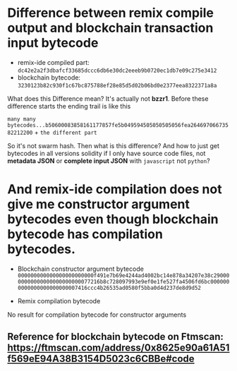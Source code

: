 # Difference between remix compile output and blockchain transaction input bytecode

- remix-ide compiled part:
        `dc42e2a2f3dbafcf33685dccc6db6e30dc2eeeb9b0720ec1db7e09c275e3412`
- blockchain bytecode:
        `3230123b82c930f1c67bc875788ef28e85d5d02b06bd0e2377eea8322371a8a`

What does this Difference mean?
It's actually not **bzzr1**.
Before these difference starts the ending trail is like this

`many many bytecodes...b50600083858161177857fe5b049594505050505056fea26469706673582212200` + `the different part`

So it's not swarm hash. Then what is this difference?
And how to just get bytecodes in all versions solidity if I only have source code files, not **metadata JSON** or **complete input JSON** with `javascript` not `python`?

# And remix-ide compilation does not give me constructor argument bytecodes even though blockchain bytecode has compilation bytecodes.

- Blockchain constructor argument bytecode
    `000000000000000000000000f491e7b69e4244ad4002bc14e878a34207e38c2900000000000000000000000077216b8c728097993e9ef0e1fe527fa4506fd6bc0000000000000000000000007416ccc4b26535ad0580f5bba0d4d237de8d9d52`
    
- Remix compilation bytecode

No result for compilation bytecode for constructor arguments

## Reference for blockchain bytecode on Ftmscan: https://ftmscan.com/address/0x8625e90a61A51f569eE94A38B3154D5023c6CBBe#code
